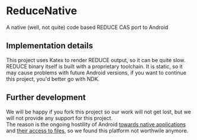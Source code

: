 # ReduceNative
A native (well, not quite) code based REDUCE CAS port to Android

## Implementation details
This project uses Katex to render REDUCE output, so it can be quite slow.  
REDUCE binary itself is built with a proprietary toolchain. It is static, so it may cause problems with future Android versions, if you want to continue this project, you'd better go with NDK.

## Further development
We will be happy if you fork this project so our work will not get lost, but we will not provide any support for this project.  
The reason is the ongoing hostility of Android [towards native applications](https://github.com/termux/termux-app/issues/1072) and [their access to files](https://www.xda-developers.com/android-q-storage-access-framework-scoped-storage/), so we found this platform not worthwile anymore.
